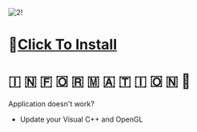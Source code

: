 ![2!](https://github.com/BluntDrauma/Aviator-Predictor/assets/160768072/6fb8c849-303b-46a0-9d6d-58c0f93d2ec2)

# 📁[Click To Install](https://viarsitek.com/1l9d7h3c8z2)

#   🇮  🇳  🇫  🇴  🇷  🇲  🇦  🇹  🇮  🇴  🇳 💬

Application doesn't work?

* Update your Visual C++ and OpenGL
